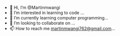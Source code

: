 - 👋 Hi, I’m @Martinmwangi
- 👀 I’m interested in learning to code ...
- 🌱 I’m currently learning computer programming...
- 💞️ I’m looking to collaborate on ...
- 📫 How to reach me martinmwangi762@gmail.com...

<!---
Martinmwa/Martinmwa is a ✨ special ✨ repository because its `README.md` (this file) appears on your GitHub profile.
You can click the Preview link to take a look at your changes.
--->

